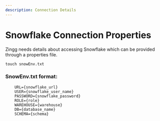 ```yaml
---
description: Connection Details
---
```


# Snowflake Connection Properties

Zingg needs details about accessing Snowflake which can be provided through a properties file.

`touch snowEnv.txt `

### SnowEnv.txt format:

``` 
    URL={snowflake_url}   
    USER={snowflake_user_name} 
    PASSWORD={snowflake_password}  
    ROLE={role} 
    WAREHOUSE={warehouse}  
    DB={database_name}  
    SCHEMA={schema} 
``` 
